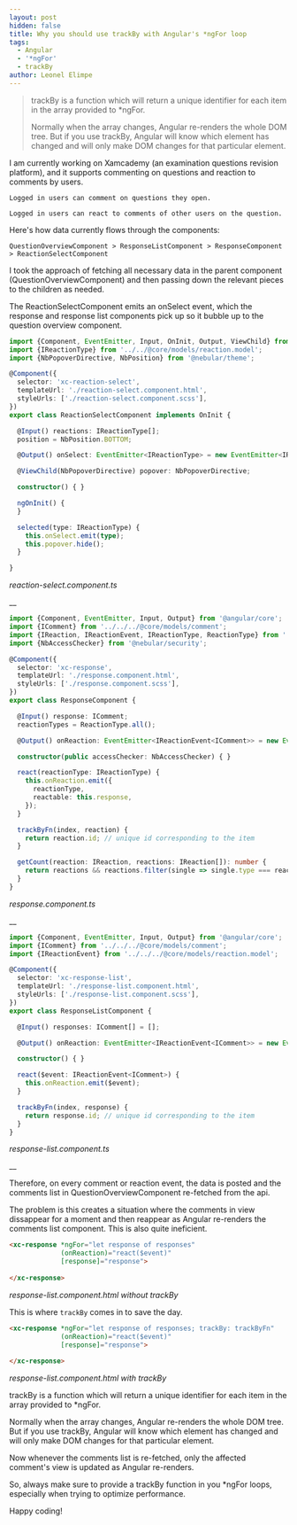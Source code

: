 ```yaml
---
layout: post
hidden: false
title: Why you should use trackBy with Angular's *ngFor loop
tags:
  - Angular
  - '*ngFor'
  - trackBy
author: Leonel Elimpe
---
```

> trackBy is a function which will return a unique identifier for each item in the array provided to *ngFor. 
>
> Normally when the array changes, Angular re-renders the whole DOM tree. But if you use trackBy, Angular will know which element has changed and will only make DOM changes for that particular element.

I am currently working on Xamcademy (an examination questions revision platform), and it supports commenting on questions and reaction to comments by users.

`Logged in users can comment on questions they open.`

`Logged in users can react to comments of other users on the question.`

Here's how data currently flows through the components:

`QuestionOverviewComponent > ResponseListComponent > ResponseComponent > ReactionSelectComponent`

I took the approach of fetching all necessary data in the parent component (QuestionOverviewComponent) and then passing down the relevant pieces to the children as needed.

The ReactionSelectComponent emits an onSelect event, which the response and response list components pick up so it bubble up to the question overview component.

```typescript
import {Component, EventEmitter, Input, OnInit, Output, ViewChild} from '@angular/core';
import {IReactionType} from '../../@core/models/reaction.model';
import {NbPopoverDirective, NbPosition} from '@nebular/theme';

@Component({
  selector: 'xc-reaction-select',
  templateUrl: './reaction-select.component.html',
  styleUrls: ['./reaction-select.component.scss'],
})
export class ReactionSelectComponent implements OnInit {

  @Input() reactions: IReactionType[];
  position = NbPosition.BOTTOM;

  @Output() onSelect: EventEmitter<IReactionType> = new EventEmitter<IReactionType>();

  @ViewChild(NbPopoverDirective) popover: NbPopoverDirective;

  constructor() { }

  ngOnInit() {
  }

  selected(type: IReactionType) {
    this.onSelect.emit(type);
    this.popover.hide();
  }

}
```

_reaction-select.component.ts_

__

```typescript
import {Component, EventEmitter, Input, Output} from '@angular/core';
import {IComment} from '../../../@core/models/comment';
import {IReaction, IReactionEvent, IReactionType, ReactionType} from '../../../@core/models/reaction.model';
import {NbAccessChecker} from '@nebular/security';

@Component({
  selector: 'xc-response',
  templateUrl: './response.component.html',
  styleUrls: ['./response.component.scss'],
})
export class ResponseComponent {

  @Input() response: IComment;
  reactionTypes = ReactionType.all();

  @Output() onReaction: EventEmitter<IReactionEvent<IComment>> = new EventEmitter<IReactionEvent<IComment>>();

  constructor(public accessChecker: NbAccessChecker) { }

  react(reactionType: IReactionType) {
    this.onReaction.emit({
      reactionType,
      reactable: this.response,
    });
  }

  trackByFn(index, reaction) {
    return reaction.id; // unique id corresponding to the item
  }

  getCount(reaction: IReaction, reactions: IReaction[]): number {
    return reactions && reactions.filter(single => single.type === reaction.type).length;
  }
}
```

_response.component.ts_

__

```typescript
import {Component, EventEmitter, Input, Output} from '@angular/core';
import {IComment} from '../../../@core/models/comment';
import {IReactionEvent} from '../../../@core/models/reaction.model';

@Component({
  selector: 'xc-response-list',
  templateUrl: './response-list.component.html',
  styleUrls: ['./response-list.component.scss'],
})
export class ResponseListComponent {

  @Input() responses: IComment[] = [];

  @Output() onReaction: EventEmitter<IReactionEvent<IComment>> = new EventEmitter<IReactionEvent<IComment>>();

  constructor() { }

  react($event: IReactionEvent<IComment>) {
    this.onReaction.emit($event);
  }

  trackByFn(index, response) {
    return response.id; // unique id corresponding to the item
  }
}
```

_response-list.component.ts_

__

Therefore, on every comment or reaction event, the data is posted and the comments list in QuestionOverviewComponent re-fetched from the api.

The problem is this creates a situation where the comments in view dissappear for a moment and then reappear as Angular re-renders the comments list component. This is also quite ineficient.

```html
<xc-response *ngFor="let response of responses"
             (onReaction)="react($event)"
             [response]="response">
             
</xc-response>
```

_response-list.component.html without trackBy_ 



This is where `trackBy` comes in to save the day. 

```html
<xc-response *ngFor="let response of responses; trackBy: trackByFn"
             (onReaction)="react($event)"
             [response]="response">
             
</xc-response>
```

_response-list.component.html with trackBy_ 



trackBy is a function which will return a unique identifier for each item in the array provided to *ngFor. 

Normally when the array changes, Angular re-renders the whole DOM tree. But if you use trackBy, Angular will know which element has changed and will only make DOM changes for that particular element.

Now whenever the comments list is re-fetched, only the affected comment's view is updated as Angular re-renders.

So, always make sure to provide a trackBy function in you *ngFor loops, especially when trying to optimize performance.

Happy coding!
